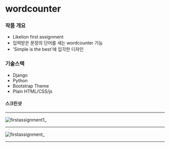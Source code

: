 # wordcounter

### 작품 개요
  - Likelion first assignment
  - 입력받은 문장의 단어를 세는 wordcounter 기능
  - 'Simple is the best'에 입각한 디자인

### 기술스택
  - Django
  - Python
  - Bootstrap Theme
  - Plain HTML/CSS/js

#### 스크린샷

***

![firstassignment1_](https://user-images.githubusercontent.com/22811639/53854060-536d4a00-400b-11e9-9c14-8b014684302f.png)

***

![firstassignment_](https://user-images.githubusercontent.com/22811639/53854344-75b39780-400c-11e9-9198-b29806258200.png)

***

